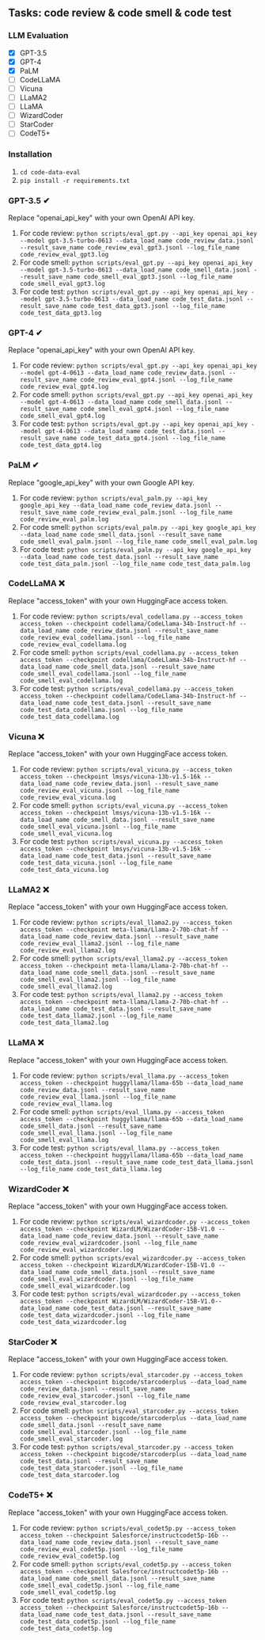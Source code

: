 ## Tasks: code review & code smell & code test

### LLM Evaluation

* [X]  GPT-3.5
* [X]  GPT-4
* [X]  PaLM
* [ ]  CodeLLaMA
* [ ]  Vicuna
* [ ]  LLaMA2
* [ ]  LLaMA
* [ ]  WizardCoder
* [ ]  StarCoder
* [ ]  CodeT5+

### Installation

1. `cd code-data-eval`
2. `pip install -r requirements.txt`

### GPT-3.5 ✔

Replace "openai_api_key" with your own OpenAI API key.

1. For code review: `python scripts/eval_gpt.py --api_key openai_api_key --model gpt-3.5-turbo-0613 --data_load_name code_review_data.jsonl --result_save_name code_review_eval_gpt3.jsonl --log_file_name code_review_eval_gpt3.log`
2. For code smell: `python scripts/eval_gpt.py --api_key openai_api_key --model gpt-3.5-turbo-0613 --data_load_name code_smell_data.jsonl --result_save_name code_smell_eval_gpt3.jsonl --log_file_name code_smell_eval_gpt3.log`
3. For code test: `python scripts/eval_gpt.py --api_key openai_api_key --model gpt-3.5-turbo-0613 --data_load_name code_test_data.jsonl --result_save_name code_test_data_gpt3.jsonl --log_file_name code_test_data_gpt3.log`

### GPT-4 ✔

Replace "openai_api_key" with your own OpenAI API key.

1. For code review: `python scripts/eval_gpt.py --api_key openai_api_key --model gpt-4-0613 --data_load_name code_review_data.jsonl --result_save_name code_review_eval_gpt4.jsonl --log_file_name code_review_eval_gpt4.log`
2. For code smell: `python scripts/eval_gpt.py --api_key openai_api_key --model gpt-4-0613 --data_load_name code_smell_data.jsonl --result_save_name code_smell_eval_gpt4.jsonl --log_file_name code_smell_eval_gpt4.log`
3. For code test: `python scripts/eval_gpt.py --api_key openai_api_key --model gpt-4-0613 --data_load_name code_test_data.jsonl --result_save_name code_test_data_gpt4.jsonl --log_file_name code_test_data_gpt4.log`

### PaLM ✔

Replace "google_api_key" with your own Google API key.

1. For code review: `python scripts/eval_palm.py --api_key google_api_key --data_load_name code_review_data.jsonl --result_save_name code_review_eval_palm.jsonl --log_file_name code_review_eval_palm.log`
2. For code smell: `python scripts/eval_palm.py --api_key google_api_key --data_load_name code_smell_data.jsonl --result_save_name code_smell_eval_palm.jsonl --log_file_name code_smell_eval_palm.log`
3. For code test: `python scripts/eval_palm.py --api_key google_api_key --data_load_name code_test_data.jsonl --result_save_name code_test_data_palm.jsonl --log_file_name code_test_data_palm.log`

### CodeLLaMA ❌

Replace "access_token" with your own HuggingFace access token.

1. For code review: `python scripts/eval_codellama.py --access_token access_token --checkpoint codellama/CodeLlama-34b-Instruct-hf --data_load_name code_review_data.jsonl --result_save_name code_review_eval_codellama.jsonl --log_file_name code_review_eval_codellama.log`
2. For code smell: `python scripts/eval_codellama.py --access_token access_token --checkpoint codellama/CodeLlama-34b-Instruct-hf --data_load_name code_smell_data.jsonl --result_save_name code_smell_eval_codellama.jsonl --log_file_name code_smell_eval_codellama.log`
3. For code test: `python scripts/eval_codellama.py --access_token access_token --checkpoint codellama/CodeLlama-34b-Instruct-hf --data_load_name code_test_data.jsonl --result_save_name code_test_data_codellama.jsonl --log_file_name code_test_data_codellama.log`

### Vicuna ❌

Replace "access_token" with your own HuggingFace access token.

1. For code review: `python scripts/eval_vicuna.py --access_token access_token --checkpoint lmsys/vicuna-13b-v1.5-16k --data_load_name code_review_data.jsonl --result_save_name code_review_eval_vicuna.jsonl --log_file_name code_review_eval_vicuna.log`
2. For code smell: `python scripts/eval_vicuna.py --access_token access_token --checkpoint lmsys/vicuna-13b-v1.5-16k --data_load_name code_smell_data.jsonl --result_save_name code_smell_eval_vicuna.jsonl --log_file_name code_smell_eval_vicuna.log`
3. For code test: `python scripts/eval_vicuna.py --access_token access_token --checkpoint lmsys/vicuna-13b-v1.5-16k --data_load_name code_test_data.jsonl --result_save_name code_test_data_vicuna.jsonl --log_file_name code_test_data_vicuna.log`

### LLaMA2 ❌

Replace "access_token" with your own HuggingFace access token.

1. For code review: `python scripts/eval_llama2.py --access_token access_token --checkpoint meta-llama/Llama-2-70b-chat-hf --data_load_name code_review_data.jsonl --result_save_name code_review_eval_llama2.jsonl --log_file_name code_review_eval_llama2.log`
2. For code smell: `python scripts/eval_llama2.py --access_token access_token --checkpoint meta-llama/Llama-2-70b-chat-hf --data_load_name code_smell_data.jsonl --result_save_name code_smell_eval_llama2.jsonl --log_file_name code_smell_eval_llama2.log`
3. For code test: `python scripts/eval_llama2.py --access_token access_token --checkpoint meta-llama/Llama-2-70b-chat-hf --data_load_name code_test_data.jsonl --result_save_name code_test_data_llama2.jsonl --log_file_name code_test_data_llama2.log`

### LLaMA ❌

Replace "access_token" with your own HuggingFace access token.

1. For code review: `python scripts/eval_llama.py --access_token access_token --checkpoint huggyllama/llama-65b --data_load_name code_review_data.jsonl --result_save_name code_review_eval_llama.jsonl --log_file_name code_review_eval_llama.log`
2. For code smell: `python scripts/eval_llama.py --access_token access_token --checkpoint huggyllama/llama-65b --data_load_name code_smell_data.jsonl --result_save_name code_smell_eval_llama.jsonl --log_file_name code_smell_eval_llama.log`
3. For code test: `python scripts/eval_llama.py --access_token access_token --checkpoint huggyllama/llama-65b --data_load_name code_test_data.jsonl --result_save_name code_test_data_llama.jsonl --log_file_name code_test_data_llama.log`

### WizardCoder ❌

Replace "access_token" with your own HuggingFace access token.

1. For code review: `python scripts/eval_wizardcoder.py --access_token access_token --checkpoint WizardLM/WizardCoder-15B-V1.0 --data_load_name code_review_data.jsonl --result_save_name code_review_eval_wizardcoder.jsonl --log_file_name code_review_eval_wizardcoder.log`
2. For code smell: `python scripts/eval_wizardcoder.py --access_token access_token --checkpoint WizardLM/WizardCoder-15B-V1.0 --data_load_name code_smell_data.jsonl --result_save_name code_smell_eval_wizardcoder.jsonl --log_file_name code_smell_eval_wizardcoder.log`
3. For code test: `python scripts/eval_wizardcoder.py --access_token access_token --checkpoint WizardLM/WizardCoder-15B-V1.0--data_load_name code_test_data.jsonl --result_save_name code_test_data_wizardcoder.jsonl --log_file_name code_test_data_wizardcoder.log`

### StarCoder ❌

Replace "access_token" with your own HuggingFace access token.

1. For code review: `python scripts/eval_starcoder.py --access_token access_token --checkpoint bigcode/starcoderplus --data_load_name code_review_data.jsonl --result_save_name code_review_eval_starcoder.jsonl --log_file_name code_review_eval_starcoder.log`
2. For code smell: `python scripts/eval_starcoder.py --access_token access_token --checkpoint bigcode/starcoderplus --data_load_name code_smell_data.jsonl --result_save_name code_smell_eval_starcoder.jsonl --log_file_name code_smell_eval_starcoder.log`
3. For code test: `python scripts/eval_starcoder.py --access_token access_token --checkpoint bigcode/starcoderplus --data_load_name code_test_data.jsonl --result_save_name code_test_data_starcoder.jsonl --log_file_name code_test_data_starcoder.log`

### CodeT5+ ❌

Replace "access_token" with your own HuggingFace access token.

1. For code review: `python scripts/eval_codet5p.py --access_token access_token --checkpoint Salesforce/instructcodet5p-16b --data_load_name code_review_data.jsonl --result_save_name code_review_eval_codet5p.jsonl --log_file_name code_review_eval_codet5p.log`
2. For code smell: `python scripts/eval_codet5p.py --access_token access_token --checkpoint Salesforce/instructcodet5p-16b --data_load_name code_smell_data.jsonl --result_save_name code_smell_eval_codet5p.jsonl --log_file_name code_smell_eval_codet5p.log`
3. For code test: `python scripts/eval_codet5p.py --access_token access_token --checkpoint Salesforce/instructcodet5p-16b --data_load_name code_test_data.jsonl --result_save_name code_test_data_codet5p.jsonl --log_file_name code_test_data_codet5p.log`
